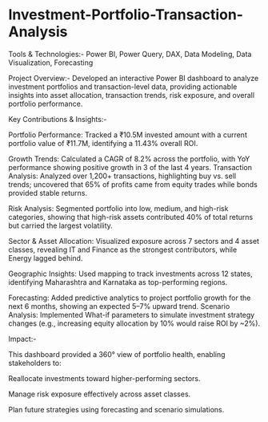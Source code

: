 # Investment-Portfolio-Transaction-Analysis 
Tools & Technologies:- Power BI, Power Query, DAX, Data Modeling, Data Visualization, Forecasting

Project Overview:-
Developed an interactive Power BI dashboard to analyze investment portfolios and transaction-level data, providing actionable insights into asset allocation, transaction trends, risk exposure, and overall portfolio performance.

Key Contributions & Insights:-

Portfolio Performance: Tracked a ₹10.5M invested amount with a current portfolio value of ₹11.7M, identifying a 11.43% overall ROI.

Growth Trends: Calculated a CAGR of 8.2% across the portfolio, with YoY performance showing positive growth in 3 of the last 4 years.
Transaction Analysis: Analyzed over 1,200+ transactions, highlighting buy vs. sell trends; uncovered that 65% of profits came from equity trades while bonds provided stable returns.

Risk Analysis: Segmented portfolio into low, medium, and high-risk categories, showing that high-risk assets contributed 40% of total returns but carried the largest volatility.

Sector & Asset Allocation: Visualized exposure across 7 sectors and 4 asset classes, revealing IT and Finance as the strongest contributors, while Energy lagged behind.

Geographic Insights: Used mapping to track investments across 12 states, identifying Maharashtra and Karnataka as top-performing regions.

Forecasting: Added predictive analytics to project portfolio growth for the next 6 months, showing an expected 5–7% upward trend.
Scenario Analysis: Implemented What-if parameters to simulate investment strategy changes (e.g., increasing equity allocation by 10% would raise ROI by ~2%).

Impact:-

This dashboard provided a 360° view of portfolio health, enabling stakeholders to:

Reallocate investments toward higher-performing sectors.

Manage risk exposure effectively across asset classes.

Plan future strategies using forecasting and scenario simulations.
